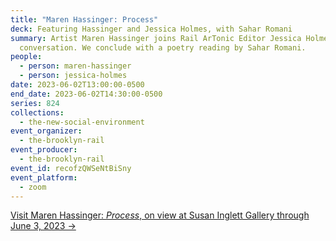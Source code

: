 ```yaml
---
title: "Maren Hassinger: Process"
deck: Featuring Hassinger and Jessica Holmes, with Sahar Romani
summary: Artist Maren Hassinger joins Rail ArTonic Editor Jessica Holmes for a
  conversation. We conclude with a poetry reading by Sahar Romani.
people:
  - person: maren-hassinger
  - person: jessica-holmes
date: 2023-06-02T13:00:00-0500
end_date: 2023-06-02T14:30:00-0500
series: 824
collections:
  - the-new-social-environment
event_organizer:
  - the-brooklyn-rail
event_producer:
  - the-brooklyn-rail
event_id: recofzQWSeNtBiSny
event_platform:
  - zoom
---
```

[V﻿isit Maren Hassinger: *Process*, on view at Susan Inglett Gallery through June 3, 2023 →](https://www.inglettgallery.com/exhibitions/198-maren-hassinger-process/overview/)